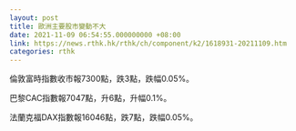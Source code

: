```yaml
---
layout: post
title: 歐洲主要股市變動不大
date: 2021-11-09 06:54:55.000000000 +08:00
link: https://news.rthk.hk/rthk/ch/component/k2/1618931-20211109.htm
categories: rthk
---
```


倫敦富時指數收市報7300點，跌3點，跌幅0.05%。

巴黎CAC指數報7047點，升6點，升幅0.1%。

法蘭克福DAX指數報16046點，跌7點，跌幅0.05%。
